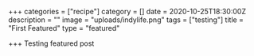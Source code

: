 +++
categories = ["recipe"]
category = []
date = 2020-10-25T18:30:00Z
description = ""
image = "uploads/indylife.png"
tags = ["testing"]
title = "First Featured"
type = "featured"

+++
Testing featured post